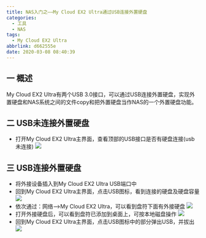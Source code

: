 ```yaml
---
title: NAS入门之——My Cloud EX2 Ultra通过USB连接外置硬盘
categories:
  - 工具
  - NAS
tags:
  - My Cloud EX2 Ultra
abbrlink: d662555e
date: 2020-03-08 08:40:39
---
```

## 一 概述

My Cloud EX2 Ultra有两个USB 3.0接口，可以通过USB连接外置硬盘，实现外置硬盘和NAS系统之间的文件copy和把外置硬盘当作NAS的一个外置硬盘功能。

<!--more-->

## 二 USB未连接外置硬盘

* 打开My Cloud EX2 Ultra主界面，查看顶部的USB接口是否有硬盘连接(usb未连接)
  ![][1]
## 三 USB连接外置硬盘

* 将外接设备插入到My Cloud EX2 Ultra USB端口中
* 回到My Cloud EX2 Ultra主界面，点击USB图标，看到连接的硬盘及硬盘容量
	![][2]
* 依次通过：网络——>My Cloud EX2 Ultra，可以看到盘符下面有外接硬盘
	![][3]
* 打开外接硬盘后，可以看到盘符已添加到桌面上，可按本地磁盘操作
	![][4]
* 回到My Cloud EX2 Ultra主界面，点击USB图标中的部分弹出USB，并拔出
	![][5]

[1]:https://images.pgzxc.com//nas-mycloudex2-ulrta-no-usb.png
[2]:https://images.pgzxc.com//nas-mycloudex2-ulrta-has-usb.png
[3]:https://images.pgzxc.com//nas-mycloudex2-ulrta-disk-show.png
[4]:https://images.pgzxc.com//nas-mycloudex2-ulrta-disk-desktop.png
[5]:https://images.pgzxc.com//nas-mycloudex2-ulrta-disk-out.png